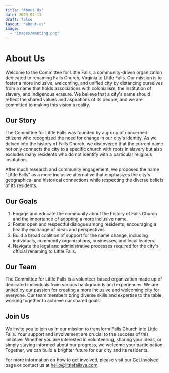 ```yaml
---
title: "About Us"
date: 2023-04-13
draft: false
layout: "about-us"
image:
  - "images/meeting.png"
---
```


# About Us

Welcome to the Committee for Little Falls, a community-driven organization dedicated to renaming Falls Church, Virginia to Little Falls. Our mission is to foster a more inclusive, welcoming, and unified city by distancing ourselves from a name that holds associations with colonialism, the institution of slavery, and indigenous erasure. We believe that a city's name should reflect the shared values and aspirations of its people, and we are committed to making this vision a reality.

## Our Story

The Committee for Little Falls was founded by a group of concerned citizens who recognized the need for change in our city's identity. As we delved into the history of Falls Church, we discovered that the current name not only connects the city to a specific church with roots in slavery but also excludes many residents who do not identify with a particular religious institution.

After much research and community engagement, we proposed the name "Little Falls" as a more inclusive alternative that emphasizes the city's geographical and historical connections while respecting the diverse beliefs of its residents.

## Our Goals

1. Engage and educate the community about the history of Falls Church and the importance of adopting a more inclusive name.
2. Foster open and respectful dialogue among residents, encouraging a healthy exchange of ideas and perspectives.
3. Build a broad coalition of support for the name change, including individuals, community organizations, businesses, and local leaders.
4. Navigate the legal and administrative processes required for the city's official renaming to Little Falls.

## Our Team

The Committee for Little Falls is a volunteer-based organization made up of dedicated individuals from various backgrounds and experiences. We are united by our passion for creating a more inclusive and welcoming city for everyone. Our team members bring diverse skills and expertise to the table, working together to achieve our shared goals.

## Join Us

We invite you to join us in our mission to transform Falls Church into Little Falls. Your support and involvement are crucial to the success of this initiative. Whether you are interested in volunteering, sharing your ideas, or simply staying informed about our progress, we welcome your participation. Together, we can build a brighter future for our city and its residents.

For more information on how to get involved, please visit our [Get Involved](/get-involved) page or contact us at [hello@littlefallsva.com](mailto:hello@littlefallsva.com).
